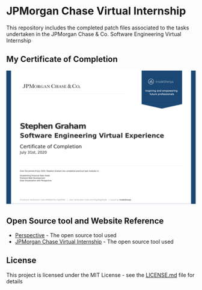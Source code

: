 # JPMorgan Chase Virtual Internship

This repository includes the completed patch files associated to the tasks undertaken in the JPMorgan Chase & Co. Software Engineering Virtual Internship


## My Certificate of Completion 

  ![](https://github.com/Stephen00/JPMorgan-Chase-Virtual-Internship/blob/master/Certificate.jpg)


## Open Source tool and Website Reference

* [Perspective](https://perspective.finos.org/) - The open source tool used
* [JPMorgan Chase Virtual Internship](https://www.insidesherpa.com/virtual-internships/R5iK7HMxJGBgaSbvk) - The open source tool used


## License

This project is licensed under the MIT License - see the [LICENSE.md](LICENSE.md) file for details
